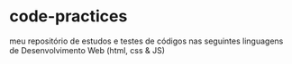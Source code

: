 # code-practices

meu repositório de estudos e testes de códigos nas seguintes linguagens de Desenvolvimento Web (html, css & JS)
